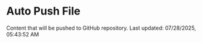 # Auto Push File

Content that will be pushed to GitHub repository.
Last updated: 07/28/2025, 05:43:52 AM